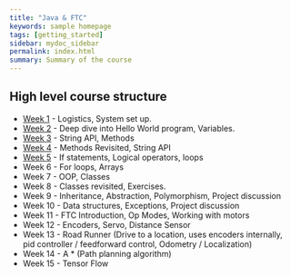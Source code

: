 ```yaml
---
title: "Java & FTC"
keywords: sample homepage
tags: [getting_started]
sidebar: mydoc_sidebar
permalink: index.html
summary: Summary of the course
---
```


## High level course structure
* [Week 1](https://rambethina.github.io/java/mydoc_week_one.html) - Logistics, System set up.
* [Week 2](https://rambethina.github.io/java/mydoc_week_two.html) - Deep dive into Hello World program, Variables.
* [Week 3](https://rambethina.github.io/java/mydoc_week_three.html) - String API, Methods
* [Week 4](https://rambethina.github.io/java/mydoc_week_four.html) - Methods Revisited, String API
* [Week 5](https://rambethina.github.io/java/mydoc_week_five.html) - If statements, Logical operators, loops
* Week 6 - For loops, Arrays
* Week 7 - OOP, Classes
* Week 8 - Classes revisited, Exercises.
* Week 9 - Inheritance, Abstraction, Polymorphism, Project discussion
* Week 10 - Data structures, Exceptions, Project discussion
* Week 11 - FTC Introduction, Op Modes, Working with motors
* Week 12 - Encoders, Servo, Distance Sensor
* Week 13 - Road Runner (Drive to a location, uses encoders internally, pid controller / feedforward control, Odometry / Localization)
* Week 14 - A * (Path planning algorithm)
* Week 15 - Tensor Flow

